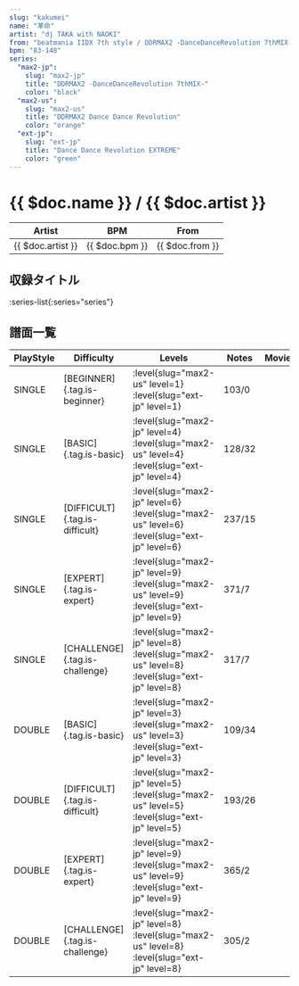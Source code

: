 ```yaml
---
slug: "kakumei"
name: "革命"
artist: "dj TAKA with NAOKI"
from: "beatmania IIDX 7th style / DDRMAX2 -DanceDanceRevolution 7thMIX-"
bpm: "83-148"
series:
  "max2-jp":
    slug: "max2-jp"
    title: "DDRMAX2 -DanceDanceRevolution 7thMIX-"
    color: "black"
  "max2-us":
    slug: "max2-us"
    title: "DDRMAX2 Dance Dance Revolution"
    color: "orange"
  "ext-jp":
    slug: "ext-jp"
    title: "Dance Dance Revolution EXTREME"
    color: "green"
---
```


# {{ $doc.name }} / {{ $doc.artist }}

|Artist|BPM|From|
|------|---|----|
|{{ $doc.artist }}|{{ $doc.bpm }}|{{ $doc.from }}|

## 収録タイトル

:series-list{:series="series"}

## 譜面一覧

|PlayStyle|Difficulty|Levels|Notes|Movie|
|---------|----------|------|-----|-----|
|SINGLE|[BEGINNER]{.tag.is-beginner}|:level{slug="max2-us" level=1} :level{slug="ext-jp" level=1}|103/0||
|SINGLE|[BASIC]{.tag.is-basic}|:level{slug="max2-jp" level=4} :level{slug="max2-us" level=4} :level{slug="ext-jp" level=4}|128/32||
|SINGLE|[DIFFICULT]{.tag.is-difficult}|:level{slug="max2-jp" level=6} :level{slug="max2-us" level=6} :level{slug="ext-jp" level=6}|237/15||
|SINGLE|[EXPERT]{.tag.is-expert}|:level{slug="max2-jp" level=9} :level{slug="max2-us" level=9} :level{slug="ext-jp" level=9}|371/7||
|SINGLE|[CHALLENGE]{.tag.is-challenge}|:level{slug="max2-jp" level=8} :level{slug="max2-us" level=8} :level{slug="ext-jp" level=8}|317/7||
|DOUBLE|[BASIC]{.tag.is-basic}|:level{slug="max2-jp" level=3} :level{slug="max2-us" level=3} :level{slug="ext-jp" level=3}|109/34||
|DOUBLE|[DIFFICULT]{.tag.is-difficult}|:level{slug="max2-jp" level=5} :level{slug="max2-us" level=5} :level{slug="ext-jp" level=5}|193/26||
|DOUBLE|[EXPERT]{.tag.is-expert}|:level{slug="max2-jp" level=9} :level{slug="max2-us" level=9} :level{slug="ext-jp" level=9}|365/2||
|DOUBLE|[CHALLENGE]{.tag.is-challenge}|:level{slug="max2-jp" level=8} :level{slug="max2-us" level=8} :level{slug="ext-jp" level=8}|305/2||
